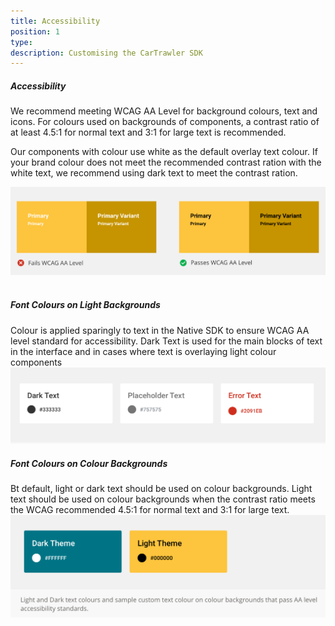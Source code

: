 ```yaml
---
title: Accessibility
position: 1
type:
description: Customising the CarTrawler SDK
---
```

##### Accessibility

We recommend meeting WCAG AA Level for background colours, text and icons. For colours used on backgrounds of components, a contrast ratio of at least 4.5:1 for normal text and 3:1 for large text is recommended.

Our components with colour use white as the default overlay text colour. If your brand colour does not meet the recommended contrast ration with the white text, we recommend using dark text to meet the contrast ration.

<picture>
  <source media="(max-width: 799px)" srcset="/uploads/wcag.png">
  <source media="(min-width: 800px)" srcset="/uploads/wcag.png">
  <img src="/uploads/wcag.png">
</picture>
&nbsp;

##### Font Colours on Light Backgrounds

Colour is applied sparingly to text in the Native SDK to ensure WCAG AA level standard for accessibility. Dark Text is used for the main blocks of text in the interface and in cases where text is overlaying light colour components
<picture>
  <source media="(max-width: 799px)" srcset="/uploads/font-colours---light-background.png">
  <source media="(min-width: 800px)" srcset="/uploads/font-colours---light-background.png">
  <img src="/uploads/font-colours---light-background.png">
</picture>

##### Font Colours on Colour Backgrounds

Bt default, light or dark text should be used on colour backgrounds. Light text should be used on colour backgrounds when the contrast ratio meets the WCAG recommended 4.5:1 for normal text and 3:1 for large text.
<picture>
  <source media="(max-width: 799px)" srcset="/uploads/font-colours---background.png">
  <source media="(min-width: 800px)" srcset="/uploads/font-colours---background.png">
  <img src="/uploads/font-colours---background.png">
</picture>
